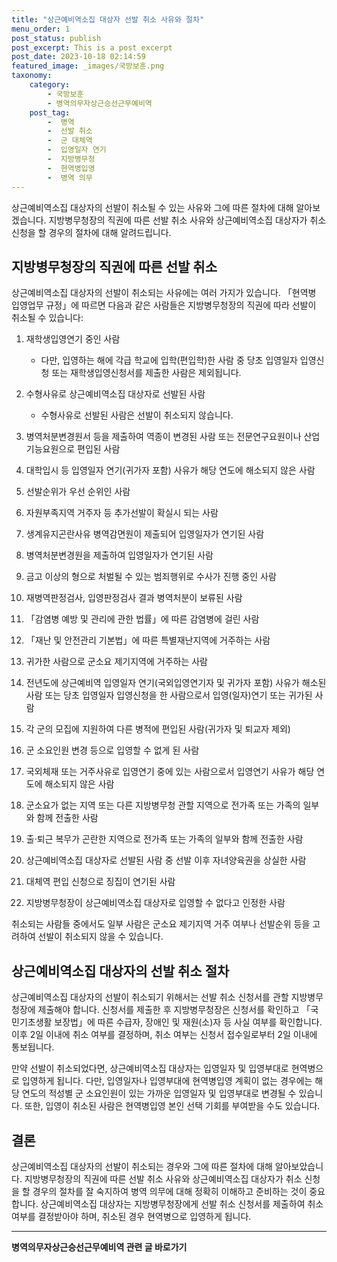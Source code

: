 ```yaml
---
title: "상근예비역소집 대상자 선발 취소 사유와 절차"
menu_order: 1
post_status: publish
post_excerpt: This is a post excerpt
post_date: 2023-10-18 02:14:59
featured_image: _images/국방보훈.png
taxonomy:
    category:
        - 국방보훈
        - 병역의무자상근승선근무예비역
    post_tag:
        -  병역
        -  선발 취소
        -  군 대체역
        -  입영일자 연기
        -  지방병무청
        -  현역병입영
        -  병역 의무
---
```




상근예비역소집 대상자의 선발이 취소될 수 있는 사유와 그에 따른 절차에 대해 알아보겠습니다. 지방병무청장의 직권에 따른 선발 취소 사유와 상근예비역소집 대상자가 취소 신청을 할 경우의 절차에 대해 알려드립니다.

## 지방병무청장의 직권에 따른 선발 취소

상근예비역소집 대상자의 선발이 취소되는 사유에는 여러 가지가 있습니다. 「현역병 입영업무 규정」에 따르면 다음과 같은 사람들은 지방병무청장의 직권에 따라 선발이 취소될 수 있습니다:

1. 재학생입영연기 중인 사람
    - 다만, 입영하는 해에 각급 학교에 입학(편입학)한 사람 중 당초 입영일자 입영신청 또는 재학생입영신청서를 제출한 사람은 제외됩니다.

2. 수형사유로 상근예비역소집 대상자로 선발된 사람
    - 수형사유로 선발된 사람은 선발이 취소되지 않습니다.

3. 병역처분변경원서 등을 제출하여 역종이 변경된 사람 또는 전문연구요원이나 산업기능요원으로 편입된 사람

4. 대학입시 등 입영일자 연기(귀가자 포함) 사유가 해당 연도에 해소되지 않은 사람

5. 선발순위가 우선 순위인 사람

6. 자원부족지역 거주자 등 추가선발이 확실시 되는 사람

7. 생계유지곤란사유 병역감면원이 제출되어 입영일자가 연기된 사람

8. 병역처분변경원을 제출하여 입영일자가 연기된 사람

9. 금고 이상의 형으로 처벌될 수 있는 범죄행위로 수사가 진행 중인 사람

10. 재병역판정검사, 입영판정검사 결과 병역처분이 보류된 사람

11. 「감염병 예방 및 관리에 관한 법률」에 따른 감염병에 걸린 사람

12. 「재난 및 안전관리 기본법」에 따른 특별재난지역에 거주하는 사람

13. 귀가한 사람으로 군소요 제기지역에 거주하는 사람

14. 전년도에 상근예비역 입영일자 연기(국외입영연기자 및 귀가자 포함) 사유가 해소된 사람 또는 당초 입영일자 입영신청을 한 사람으로서 입영(일자)연기 또는 귀가된 사람

15. 각 군의 모집에 지원하여 다른 병적에 편입된 사람(귀가자 및 퇴교자 제외)

16. 군 소요인원 변경 등으로 입영할 수 없게 된 사람

17. 국외체재 또는 거주사유로 입영연기 중에 있는 사람으로서 입영연기 사유가 해당 연도에 해소되지 않은 사람

18. 군소요가 없는 지역 또는 다른 지방병무청 관할 지역으로 전가족 또는 가족의 일부와 함께 전출한 사람

19. 출·퇴근 복무가 곤란한 지역으로 전가족 또는 가족의 일부와 함께 전출한 사람

20. 상근예비역소집 대상자로 선발된 사람 중 선발 이후 자녀양육권을 상실한 사람

21. 대체역 편입 신청으로 징집이 연기된 사람

22. 지방병무청장이 상근예비역소집 대상자로 입영할 수 없다고 인정한 사람

취소되는 사람들 중에서도 일부 사람은 군소요 제기지역 거주 여부나 선발순위 등을 고려하여 선발이 취소되지 않을 수 있습니다.

## 상근예비역소집 대상자의 선발 취소 절차

상근예비역소집 대상자의 선발이 취소되기 위해서는 선발 취소 신청서를 관할 지방병무청장에 제출해야 합니다. 신청서를 제출한 후 지방병무청장은 신청서를 확인하고 「국민기초생활 보장법」에 따른 수급자, 장애인 및 재원(소)자 등 사실 여부를 확인합니다. 이후 2일 이내에 취소 여부를 결정하며, 취소 여부는 신청서 접수일로부터 2일 이내에 통보됩니다.

만약 선발이 취소되었다면, 상근예비역소집 대상자는 입영일자 및 입영부대로 현역병으로 입영하게 됩니다. 다만, 입영일자나 입영부대에 현역병입영 계획이 없는 경우에는 해당 연도의 적성별 군 소요인원이 있는 가까운 입영일자 및 입영부대로 변경될 수 있습니다. 또한, 입영이 취소된 사람은 현역병입영 본인 선택 기회를 부여받을 수도 있습니다.

## 결론

상근예비역소집 대상자의 선발이 취소되는 경우와 그에 따른 절차에 대해 알아보았습니다. 지방병무청장의 직권에 따른 선발 취소 사유와 상근예비역소집 대상자가 취소 신청을 할 경우의 절차를 잘 숙지하여 병역 의무에 대해 정확히 이해하고 준비하는 것이 중요합니다. 상근예비역소집 대상자는 지방병무청장에게 선발 취소 신청서를 제출하여 취소 여부를 결정받아야 하며, 취소된 경우 현역병으로 입영하게 됩니다.
<!-- wp:separator -->
<hr class="wp-block-separator has-alpha-channel-opacity"/>
<!-- /wp:separator -->

<!-- wp:group {"backgroundColor":"base","layout":{"type":"constrained"}} -->
<div class="wp-block-group has-base-background-color has-background"><!-- wp:paragraph {"align":"center","fontSize":"large"} -->
<p class="has-text-align-center has-large-font-size"><strong>병역의무자상근승선근무예비역 관련 글 바로가기</strong></p>
<!-- /wp:paragraph -->


<!-- wp:latest-posts
{"categories":[{"id":9109,"count":19,"description":"","link":"https://uknowlaw.com/category/%eb%b3%91%ec%97%ad%ec%9d%98%eb%ac%b4%ec%9e%90%ec%83%81%ea%b7%bc%ec%8a%b9%ec%84%a0%ea%b7%bc%eb%ac%b4%ec%98%88%eb%b9%84%ec%97%ad/","name":"병역의무자상근승선근무예비역","slug":"병역의무자상근승선근무예비역","taxonomy":"category","parent":0,"meta":[],"_links":{"self":[{"href":"https://uknowlaw.com/wp-json/wp/v2/categories/9109"}],"collection":[{"href":"https://uknowlaw.com/wp-json/wp/v2/categories"}],"about":[{"href":"https://uknowlaw.com/wp-json/wp/v2/taxonomies/category"}],"wp:post_type":[{"href":"https://uknowlaw.com/wp-json/wp/v2/posts?categories=9109"}],"curies":[{"name":"wp","href":"https://api.w.org/{rel}","templated":true}]}}],"postsToShow":100,"excerptLength":28,"postLayout":"grid","columns":2,"featuredImageAlign":"left","featuredImageSizeSlug":"large","fontSize":"medium"} /--></div>
<!-- /wp:group -->